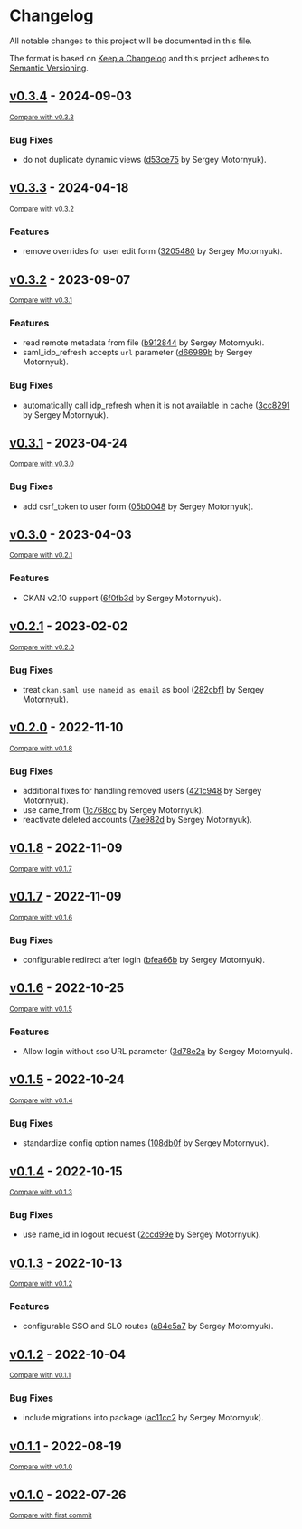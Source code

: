 # Changelog

All notable changes to this project will be documented in this file.

The format is based on [Keep a Changelog](http://keepachangelog.com/en/1.0.0/)
and this project adheres to [Semantic Versioning](http://semver.org/spec/v2.0.0.html).

<!-- insertion marker -->
## [v0.3.4](https://github.com/DataShades/ckanext-saml/releases/tag/v0.3.4) - 2024-09-03

<small>[Compare with v0.3.3](https://github.com/DataShades/ckanext-saml/compare/v0.3.3...v0.3.4)</small>

### Bug Fixes

- do not duplicate dynamic views ([d53ce75](https://github.com/DataShades/ckanext-saml/commit/d53ce75f086e159ddaab5c9f951b1977951551c1) by Sergey Motornyuk).

## [v0.3.3](https://github.com/DataShades/ckanext-saml/releases/tag/v0.3.3) - 2024-04-18

<small>[Compare with v0.3.2](https://github.com/DataShades/ckanext-saml/compare/v0.3.2...v0.3.3)</small>

### Features

- remove overrides for user edit form ([3205480](https://github.com/DataShades/ckanext-saml/commit/3205480bc001a8045825361834537954b8495791) by Sergey Motornyuk).

## [v0.3.2](https://github.com/DataShades/ckanext-saml/releases/tag/v0.3.2) - 2023-09-07

<small>[Compare with v0.3.1](https://github.com/DataShades/ckanext-saml/compare/v0.3.1...v0.3.2)</small>

### Features

- read remote metadata from file ([b912844](https://github.com/DataShades/ckanext-saml/commit/b9128446c2e713adb7053a2c056628efebb68940) by Sergey Motornyuk).
- saml_idp_refresh accepts `url` parameter ([d66989b](https://github.com/DataShades/ckanext-saml/commit/d66989b9d9a71c07b7ea2260be0ceea86b65fb2d) by Sergey Motornyuk).

### Bug Fixes

- automatically call idp_refresh when it is not available in cache ([3cc8291](https://github.com/DataShades/ckanext-saml/commit/3cc82912414403432f9e7a7a97f9928f421474ff) by Sergey Motornyuk).

## [v0.3.1](https://github.com/DataShades/ckanext-saml/releases/tag/v0.3.1) - 2023-04-24

<small>[Compare with v0.3.0](https://github.com/DataShades/ckanext-saml/compare/v0.3.0...v0.3.1)</small>

### Bug Fixes

- add csrf_token to user form ([05b0048](https://github.com/DataShades/ckanext-saml/commit/05b0048b91e96560ef419fc902402897da65979a) by Sergey Motornyuk).

## [v0.3.0](https://github.com/DataShades/ckanext-saml/releases/tag/v0.3.0) - 2023-04-03

<small>[Compare with v0.2.1](https://github.com/DataShades/ckanext-saml/compare/v0.2.1...v0.3.0)</small>

### Features

- CKAN v2.10 support ([6f0fb3d](https://github.com/DataShades/ckanext-saml/commit/6f0fb3d1a0a07eb842e24d9cae78d8561d8f5084) by Sergey Motornyuk).

## [v0.2.1](https://github.com/DataShades/ckanext-saml/releases/tag/v0.2.1) - 2023-02-02

<small>[Compare with v0.2.0](https://github.com/DataShades/ckanext-saml/compare/v0.2.0...v0.2.1)</small>

### Bug Fixes

- treat `ckan.saml_use_nameid_as_email` as bool ([282cbf1](https://github.com/DataShades/ckanext-saml/commit/282cbf19430bd1873ec15fddfa7f9ffe1d8197e5) by Sergey Motornyuk).

## [v0.2.0](https://github.com/DataShades/ckanext-saml/releases/tag/v0.2.0) - 2022-11-10

<small>[Compare with v0.1.8](https://github.com/DataShades/ckanext-saml/compare/v0.1.8...v0.2.0)</small>

### Bug Fixes

- additional fixes for handling removed users ([421c948](https://github.com/DataShades/ckanext-saml/commit/421c948e4ae13132dd9ea5dcc95a960c271d043c) by Sergey Motornyuk).
- use came_from ([1c768cc](https://github.com/DataShades/ckanext-saml/commit/1c768cc3b6ad95a703046170a69f835a25b8e182) by Sergey Motornyuk).
- reactivate deleted accounts ([7ae982d](https://github.com/DataShades/ckanext-saml/commit/7ae982d91923696fbe96179ea00f850736235b14) by Sergey Motornyuk).

## [v0.1.8](https://github.com/DataShades/ckanext-saml/releases/tag/v0.1.8) - 2022-11-09

<small>[Compare with v0.1.7](https://github.com/DataShades/ckanext-saml/compare/v0.1.7...v0.1.8)</small>

## [v0.1.7](https://github.com/DataShades/ckanext-saml/releases/tag/v0.1.7) - 2022-11-09

<small>[Compare with v0.1.6](https://github.com/DataShades/ckanext-saml/compare/v0.1.6...v0.1.7)</small>

### Bug Fixes

- configurable redirect after login ([bfea66b](https://github.com/DataShades/ckanext-saml/commit/bfea66b17ed8398108ba1f82279f6a280063d18e) by Sergey Motornyuk).

## [v0.1.6](https://github.com/DataShades/ckanext-saml/releases/tag/v0.1.6) - 2022-10-25

<small>[Compare with v0.1.5](https://github.com/DataShades/ckanext-saml/compare/v0.1.5...v0.1.6)</small>

### Features

- Allow login without sso URL parameter ([3d78e2a](https://github.com/DataShades/ckanext-saml/commit/3d78e2ad5391575c5d76d6c936b07ba639e2c3d9) by Sergey Motornyuk).

## [v0.1.5](https://github.com/DataShades/ckanext-saml/releases/tag/v0.1.5) - 2022-10-24

<small>[Compare with v0.1.4](https://github.com/DataShades/ckanext-saml/compare/v0.1.4...v0.1.5)</small>

### Bug Fixes

- standardize config option names ([108db0f](https://github.com/DataShades/ckanext-saml/commit/108db0f31e336d3b38986e5b2e26ca01553d5dc7) by Sergey Motornyuk).

## [v0.1.4](https://github.com/DataShades/ckanext-saml/releases/tag/v0.1.4) - 2022-10-15

<small>[Compare with v0.1.3](https://github.com/DataShades/ckanext-saml/compare/v0.1.3...v0.1.4)</small>

### Bug Fixes

- use name_id in logout request ([2ccd99e](https://github.com/DataShades/ckanext-saml/commit/2ccd99eb144ecddb5a6c8fe03fce9acfbd937f82) by Sergey Motornyuk).

## [v0.1.3](https://github.com/DataShades/ckanext-saml/releases/tag/v0.1.3) - 2022-10-13

<small>[Compare with v0.1.2](https://github.com/DataShades/ckanext-saml/compare/v0.1.2...v0.1.3)</small>

### Features

- configurable SSO and SLO routes ([a84e5a7](https://github.com/DataShades/ckanext-saml/commit/a84e5a7a11c12d5b66c28bb4b6eddaddea308fd2) by Sergey Motornyuk).

## [v0.1.2](https://github.com/DataShades/ckanext-saml/releases/tag/v0.1.2) - 2022-10-04

<small>[Compare with v0.1.1](https://github.com/DataShades/ckanext-saml/compare/v0.1.1...v0.1.2)</small>

### Bug Fixes

- include migrations into package ([ac11cc2](https://github.com/DataShades/ckanext-saml/commit/ac11cc2509b9dcf116c248dc7466253375615a8e) by Sergey Motornyuk).

## [v0.1.1](https://github.com/DataShades/ckanext-saml/releases/tag/v0.1.1) - 2022-08-19

<small>[Compare with v0.1.0](https://github.com/DataShades/ckanext-saml/compare/v0.1.0...v0.1.1)</small>

## [v0.1.0](https://github.com/DataShades/ckanext-saml/releases/tag/v0.1.0) - 2022-07-26

<small>[Compare with first commit](https://github.com/DataShades/ckanext-saml/compare/8dbcd271f149884fd7c082dda98897a95587d601...v0.1.0)</small>

